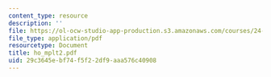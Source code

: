 ```yaml
---
content_type: resource
description: ''
file: https://ol-ocw-studio-app-production.s3.amazonaws.com/courses/24-951-introduction-to-syntax-fall-2003/29c3645ebf74f5f22df9aaa576c40908_ho_mplt2.pdf
file_type: application/pdf
resourcetype: Document
title: ho_mplt2.pdf
uid: 29c3645e-bf74-f5f2-2df9-aaa576c40908
---
```

